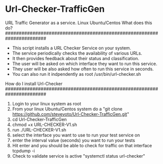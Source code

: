 # Url-Checker-TrafficGen
URL Traffic Generator as a service.  Linux Ubuntu/Centos
What does this do?
#######################################################################

- This script installs a URL Checker Service on your system.
- The service periodically checks the availability of various URLs.
- It then provides feedback about their status and classification.
- The user will be asked on which interface they want to run this service.
- They user will be also asked how often to run this service in seconds.
- You can also run it indpendently as root /usr/bin/url-checker.sh

How do I install Url-Checker
#######################################################################

1. Login to your linux system as root
2. From your linux Ubuntu/Centos system do a "git clone https://github.com/stevevoto/Url-Checker-TrafficGen.git"
3. cd Url-Checker-TrafficGen
4. chmod +x URL-CHECKER-V1.sh
5. run ./URL-CHECKER-V1.sh
6. select the interface you want to use to run your test service on
7. enter the interval value (seconds) you want to run your tests
8. Hit enter and you should be able to check for traffic on that interface tcpdump -i <interface name>
9. Check to validate service is active "systemctl status url-checker"
